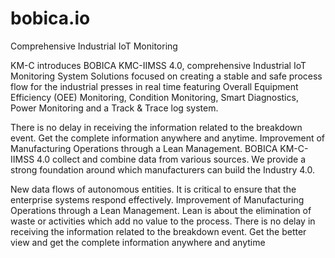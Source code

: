 # bobica.io
Comprehensive Industrial IoT Monitoring

<!-- BOBICA KMC-IIMSS 4.0 | Industrial IoT Monitoring  
     Handcrafted by. GKISAN.IO - IT Systems Engineer | Zagreb, Croatia
	  __                  __        __                            __    __       ______  
/  |                /  |      /  |                          /  |  /  |     /      \ 
$$ |____    ______  $$ |____  $$/   _______   ______        $$ |  $$ |    /$$$$$$  |
$$      \  /      \ $$      \ /  | /       | /      \       $$ |__$$ |    $$$  \$$ |
$$$$$$$  |/$$$$$$  |$$$$$$$  |$$ |/$$$$$$$/  $$$$$$  |      $$    $$ |    $$$$  $$ |
$$ |  $$ |$$ |  $$ |$$ |  $$ |$$ |$$ |       /    $$ |      $$$$$$$$ |    $$ $$ $$ |
$$ |__$$ |$$ \__$$ |$$ |__$$ |$$ |$$ \_____ /$$$$$$$ |            $$ | __ $$ \$$$$ |
$$    $$/ $$    $$/ $$    $$/ $$ |$$       |$$    $$ |            $$ |/  |$$   $$$/ 
$$$$$$$/   $$$$$$/  $$$$$$$/  $$/  $$$$$$$/  $$$$$$$/             $$/ $$/  $$$$$$/  
               
-->		

KM-C introduces BOBICA KMC-IIMSS 4.0, comprehensive Industrial IoT Monitoring System Solutions focused on creating a stable
and safe process flow for the industrial presses in real time featuring Overall Equipment Efficiency (OEE) Monitoring, Condition Monitoring, Smart Diagnostics, Power Monitoring and a Track & Trace log system.

There is no delay in receiving the information related to the breakdown event. Get the complete information anywhere and anytime.
Improvement of Manufacturing Operations through a Lean Management. BOBICA KM-C-IIMSS 4.0 collect and combine data from various sources. We provide a strong foundation around which manufacturers can build the Industry 4.0.

New data flows of autonomous entities. It is critical to ensure that the enterprise systems respond effectively. Improvement of Manufacturing Operations through a Lean Management. Lean is about the elimination of waste or activities which add no value to the process. There is no delay in receiving the information related to the breakdown event. Get the better view and get the complete information anywhere and anytime
